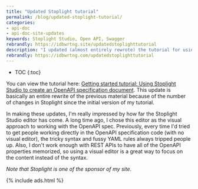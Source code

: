 ```yaml
---
title: "Updated Stoplight tutorial"
permalink: /blog/updated-stoplight-tutorial/
categories:
- api-doc
- api-doc-site-updates
keywords: Stoplight Studio, Open API, Swagger
rebrandly: https://idbwrtng.site/updatedstoplighttutorial
description: "I updated (almost entirely rewrote) the tutorial for using Stoplight Studio. This is one of the centerpieces in my API doc course because it provides an easy way to create an OpenAPI specification document, without having to be familiar with the OpenAPI syntax or YAML."
rebrandly: https://idbwrtng.com/updatedstoplighttutorial
---
```


* TOC
{:toc}

You can view the tutorial here: [Getting started tutorial: Using Stoplight Studio to create an OpenAPI specification document](/learnapidoc/pubapis_openapis_quickstart_stoplight.html). This update is basically an entire rewrite of the previous material because of the number of changes in Stoplight since the initial version of my tutorial.

In making these updates, I'm really impressed by how far the Stoplight Studio editor has come. A long time ago, I chose this editor as the visual approach to working with the OpenAPI spec. Previously, every time I'd tried to get people working directly in the OpenAPI specification code (with no visual editor), the tricky syntax and fussy YAML rules always tripped people up. Also, I don't work enough with REST APIs to have all of the OpenAPI properties memorized, so using a visual editor is a great way to focus on the content instead of the syntax.

*Note that Stoplight is one of the sponsor of my site.*

{% include ads.html %}

